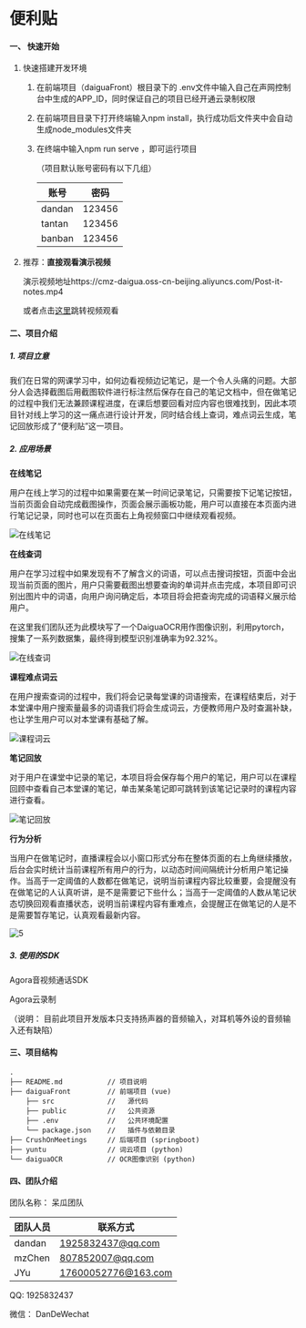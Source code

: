 # 便利贴

#### 一、 快速开始

1. 快速搭建开发环境
   1. 在前端项目（daiguaFront）根目录下的 .env文件中输入自己在声网控制台中生成的APP_ID，同时保证自己的项目已经开通云录制权限

   2. 在前端项目目录下打开终端输入npm install，执行成功后文件夹中会自动生成node_modules文件夹

   3. 在终端中输入npm run serve ，即可运行项目

      （项目默认账号密码有以下几组）

      | 账号   | 密码   |
      | ------ | ------ |
      | dandan | 123456 |
      | tantan | 123456 |
      | banban | 123456 |


2. 推荐：**直接观看演示视频**

   演示视频地址https://cmz-daigua.oss-cn-beijing.aliyuncs.com/Post-it-notes.mp4

   或者点击[这里](https://cmz-daigua.oss-cn-beijing.aliyuncs.com/Post-it-notes.mp4)跳转视频观看



#### 二、项目介绍

##### 1. 项目立意

我们在日常的网课学习中，如何边看视频边记笔记，是一个令人头痛的问题。大部分人会选择截图后用截图软件进行标注然后保存在自己的笔记文档中，但在做笔记的过程中我们无法兼顾课程进度，在课后想要回看对应内容也很难找到，因此本项目针对线上学习的这一痛点进行设计开发，同时结合线上查词，难点词云生成，笔记回放形成了“便利贴”这一项目。

##### 2. 应用场景

**在线笔记**

用户在线上学习的过程中如果需要在某一时间记录笔记，只需要按下记笔记按钮，当前页面会自动完成截图操作，页面会展示画板功能，用户可以直接在本页面内进行笔记记录，同时也可以在页面右上角视频窗口中继续观看视频。

![在线笔记](https://cmz-daigua.oss-cn-beijing.aliyuncs.com/assets/1.png)

**在线查词**

用户在学习过程中如果发现有不了解含义的词语，可以点击搜词按钮，页面中会出现当前页面的图片，用户只需要截图出想要查询的单词并点击完成，本项目即可识别出图片中的词语，向用户询问确定后，本项目将会把查询完成的词语释义展示给用户。

在这里我们团队还为此模块写了一个DaiguaOCR用作图像识别，利用pytorch，搜集了一系列数据集，最终得到模型识别准确率为92.32%。

![在线查词](https://cmz-daigua.oss-cn-beijing.aliyuncs.com/assets/2.png)

**课程难点词云**

在用户搜索查词的过程中，我们将会记录每堂课的词语搜索，在课程结束后，对于本堂课中用户搜索量最多的词语我们将会生成词云，方便教师用户及时查漏补缺，也让学生用户可以对本堂课有基础了解。

![课程词云](https://cmz-daigua.oss-cn-beijing.aliyuncs.com/assets/3.png)

**笔记回放**

对于用户在课堂中记录的笔记，本项目将会保存每个用户的笔记，用户可以在课程回顾中查看自己本堂课的笔记，单击某条笔记即可跳转到该笔记记录时的课程内容进行查看。

![笔记回放](https://cmz-daigua.oss-cn-beijing.aliyuncs.com/assets/4.png)

**行为分析**

当用户在做笔记时，直播课程会以小窗口形式分布在整体页面的右上角继续播放，后台会实时统计当前课程所有用户的行为，以动态时间间隔统计分析用户笔记操作。当高于一定阈值的人数都在做笔记，说明当前课程内容比较重要，会提醒没有在做笔记的人认真听讲，是不是需要记下些什么；当高于一定阈值的人数从笔记状态切换回观看直播状态，说明当前课程内容有重难点，会提醒正在做笔记的人是不是需要暂存笔记，认真观看最新内容。

![5](https://cmz-daigua.oss-cn-beijing.aliyuncs.com/assets/5.png)

##### 3. 使用的SDK

Agora音视频通话SDK

Agora云录制

（说明： 目前此项目开发版本只支持扬声器的音频输入，对耳机等外设的音频输入还有缺陷）



#### 三、项目结构

```
.
├── README.md           // 项目说明
├── daiguaFront         // 前端项目 (vue)
    ├── src             //   源代码
    ├── public          //   公共资源
    ├── .env            //   公共环境配置
    └── package.json    //   插件与依赖目录
├── CrushOnMeetings     // 后端项目 (springboot)
├── yuntu               // 词云项目 (python)
└── daiguaOCR           // OCR图像识别 (python)
```



#### 四、团队介绍

团队名称： 呆瓜团队

| 团队人员 | 联系方式          |
| -------- | ----------------- |
| dandan   | 1925832437@qq.com |
| mzChen   | 807852007@qq.com  |
| JYu      | 17600052776@163.com |

QQ: 1925832437

微信： DanDeWechat

